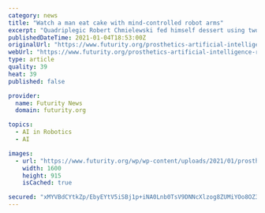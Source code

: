 ```yaml
---
category: news
title: "Watch a man eat cake with mind-controlled robot arms"
excerpt: "Quadriplegic Robert Chmielewski fed himself dessert using two prosthetic arms he manipulated with his brain. \"It's pretty cool,\" he says."
publishedDateTime: 2021-01-04T18:53:00Z
originalUrl: "https://www.futurity.org/prosthetics-artificial-intelligence-robotics-brain-machine-interface-2495602-2/"
webUrl: "https://www.futurity.org/prosthetics-artificial-intelligence-robotics-brain-machine-interface-2495602-2/"
type: article
quality: 39
heat: 39
published: false

provider:
  name: Futurity News
  domain: futurity.org

topics:
  - AI in Robotics
  - AI

images:
  - url: "https://www.futurity.org/wp/wp-content/uploads/2021/01/prosthetic-arms-cake-brain-machine-interface-1600.jpg"
    width: 1600
    height: 915
    isCached: true

secured: "xMYVBdCYtkZp/EbyEYtV5iSBj1p+iNA0Lnb0TsV9DNNcXlzog8ZUMiYOo8OZ3m5iBp/SLmfkFe3bG2YjjqOAZlrI8oq2gskOWW1dCXSSjtBbmv9fuM4JbjgdMs3QjVOf2k9+q5TlHZylfCd6SRvpDKZUVf8b7m3nc2iP5VLj5bKYupRkOBgFvNbHvRsw7ZwLm0Ijf4PTp4lS5V7mIFKKHVnt4c7C6KWFDo9bb1zuLQv3GJggz1s9x3azxAwbgJ5RHtXrtBtc1caCKsBFJum/YADG4QoGzTca7Ap5Ev+dhLfs4H15jRZgH6fpRlnVsHOPwAfObYrKGkxkb5pZNFO3toz42kYP0yTQGBwXZ1j01JE=;mZp4y++8vqlh/wUCJgtSyA=="
---
```


